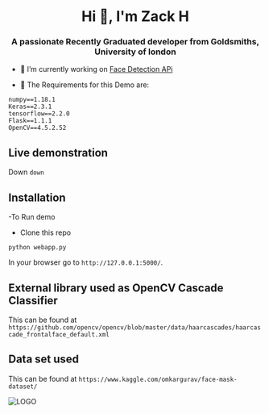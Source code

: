 <h1 align="center">Hi 👋, I'm Zack H</h1>
<h3 align="center">A passionate Recently Graduated developer from Goldsmiths, University of london</h3>

- 🔭 I’m currently working on [Face Detection APi](https://www.doc.gold.ac.uk/~zhusa001/final-project)



- 👯 The Requirements for this Demo are: 

```
numpy==1.18.1
Keras==2.3.1
tensorflow==2.2.0
Flask==1.1.1
OpenCV==4.5.2.52					                     
```


## Live demonstration
Down  `down`

## Installation
-To Run demo
- Clone this repo
```
python webapp.py
```
In your browser go to  `http://127.0.0.1:5000/`.

## External library used as OpenCV Cascade Classifier
This can be found at `https://github.com/opencv/opencv/blob/master/data/haarcascades/haarcascade_frontalface_default.xml`

## Data set used
This can be found at `https://www.kaggle.com/omkargurav/face-mask-dataset/`

![LOGO](https://zakariyyahusain.com/img/website-history-icon.ico)

